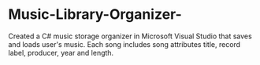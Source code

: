 # Music-Library-Organizer-
Created a C# music storage organizer in Microsoft Visual Studio that saves and loads user's music. Each song includes song attributes title, record label, producer, year and length.
